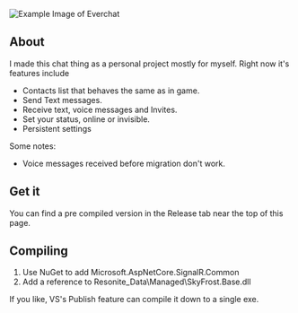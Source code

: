 ![Example Image of Everchat](https://storage.googleapis.com/c.cow.zone/everchat.png)
## About
I made this chat thing as a personal project mostly for myself.
Right now it's features include

 - Contacts list that behaves the same as in game.
 - Send Text messages.
 -  Receive text, voice messages and Invites.
 - Set your status, online or invisible.
 - Persistent settings

Some notes:

 - Voice messages received before migration don't work.
## Get it
You can find a pre compiled version in the Release tab near the top of this page.

## Compiling

 1. Use NuGet to add Microsoft.AspNetCore.SignalR.Common
 2. Add a reference to Resonite_Data\Managed\SkyFrost.Base.dll
 
 If you like, VS's Publish feature can compile it down to a single exe.
